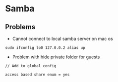 # Samba

## Problems

- Cannot connect to local samba server on mac os

```
sudo ifconfig lo0 127.0.0.2 alias up
```

- Problem with hide private folder for guests

```
// Add to global config

access based share enum = yes
```
